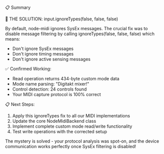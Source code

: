 📋 Summary

🔧 THE SOLUTION: input.ignoreTypes(false, false, false)

By default, node-midi ignores SysEx messages. The crucial fix was to disable message filtering by calling ignoreTypes(false, false, false) which means:
- Don't ignore SysEx messages
- Don't ignore timing messages
- Don't ignore active sensing messages

✅ Confirmed Working:
- Read operation returns 434-byte custom mode data
- Mode name parsing: "Digitakt mixer!"
- Control detection: 24 controls found
- Your MIDI capture protocol is 100% correct

📋 Next Steps:
1. Apply this ignoreTypes fix to all our MIDI implementations
2. Update the core NodeMidiBackend class
3. Implement complete custom mode read/write functionality
4. Test write operations with the corrected setup

The mystery is solved - your protocol analysis was spot-on, and the device communication works perfectly once SysEx filtering is disabled!

